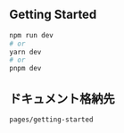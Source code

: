 ## Getting Started

```bash
npm run dev
# or
yarn dev
# or
pnpm dev
```

## ドキュメント格納先

`pages/getting-started`